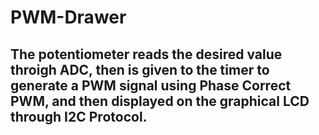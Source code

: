 # PWM-Drawer

## The potentiometer reads the desired value throigh ADC, then is given to the timer to generate a PWM signal using Phase Correct PWM, and then displayed on the graphical LCD through I2C Protocol.
